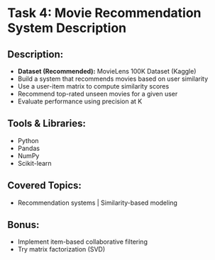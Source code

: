 # Task 4: Movie Recommendation System Description

## Description:
- **Dataset (Recommended):** MovieLens 100K Dataset (Kaggle)
- Build a system that recommends movies based on user similarity
- Use a user-item matrix to compute similarity scores
- Recommend top-rated unseen movies for a given user
- Evaluate performance using precision at K

## Tools & Libraries:
- Python
- Pandas
- NumPy
- Scikit-learn

## Covered Topics:
- Recommendation systems | Similarity-based modeling

## Bonus:
- Implement item-based collaborative filtering
- Try matrix factorization (SVD)
